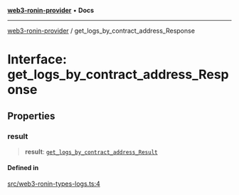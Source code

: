 [**web3-ronin-provider**](../README.md) • **Docs**

***

[web3-ronin-provider](../globals.md) / get\_logs\_by\_contract\_address\_Response

# Interface: get\_logs\_by\_contract\_address\_Response

## Properties

### result

> **result**: [`get_logs_by_contract_address_Result`](get_logs_by_contract_address_Result.md)

#### Defined in

[src/web3-ronin-types-logs.ts:4](https://github.com/chuacw/web3-ronin-provider/blob/023290ecb372f58c7f32d82694336112a4fc5a2a/src/web3-ronin-types-logs.ts#L4)
